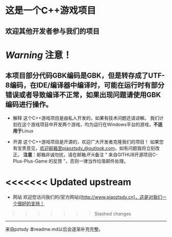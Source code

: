 # 这是一个C++游戏项目
## 欢迎其他开发者参与我们的项目

# *Warning* 注意！ 
本项目部分代码GBK编码是GBK，但是转存成了UTF-8编码，在IDE/编译器中编译时，可能在运行时有部分错误或者导致编译不正常，如果出现问题请使用GBK编码进行操作。
---
- 解释
这个C++游戏项目是由私人开发的，如果有技术问题还请谅解。
我们计划在这个游戏项目中开发两个游戏，均为运行在Windows平台的游戏，**不适用于**Linux

- 开源
这个C++游戏项目是开源的，欢迎广大开发者克隆我们的项目！
如果您有宝贵意见，欢迎邮箱至piaoztsdy_@outlook.com，如有问题我将立刻改正。
**注意**：邮箱非诚勿扰，请在邮箱*开头*备注 " 来自GITHUB开源项目C-Plus-Plus-Game 的反馈 "，否则一律当作垃圾邮件处理。

<<<<<<< Updated upstream
=======
- 网站
欢迎您访问我们的(官方网站)[http://www.piaoztsdy.cn]，这是对我们一个很好的支持！

>>>>>>> Stashed changes
---

来自pztsdy
本readme.md以后会逐渐补充完整。